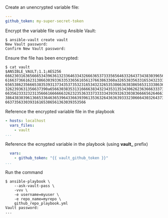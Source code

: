 Create an unencrypted variable file:


```yaml
---
github_token: my-super-secret-token
```

Encrypt the variable file using Ansible Vault:

```console
$ ansible-vault create vault
New Vault password: 
Confirm New Vault password:
```

Ensure the file has been encrypted:

```console
$ cat vault
$ANSIBLE_VAULT;1.1;AES256
66623031636566653439636132336463343266636537333565646332643734383039656237643130
6166373661623138663039336335336561656137663863360a326538356331653432333432306436
65653862356665383539313734353735323165343232653538663638386565313338636431363130
3262393631356637390a656630383531316666383432343531353430626236366633373561643166
66356233323231356661666666326232353633373333343939326330383666656264663436333137
38643830396136653364636539643366393961353632643636393332306664303264373833656333
663735633039316165386561363039353566
```

Reference the encrypted variable file in the playbook

```yaml
- hosts: localhost
  vars_files:
    - vault
...
```

Reference the ecnypted variable in the playbook (using **vault_** prefix)

```yaml
  vars: 
    - github_token: "{{ vault_github_token }}"
...
```

Run the command

```console
$ ansible-playbook \
    --ask-vault-pass \
    -vvv \
    -e username=myuser \
    -e repo_name=myrepo \
    github_repo_playbook.yml
Vault password: 
...
```